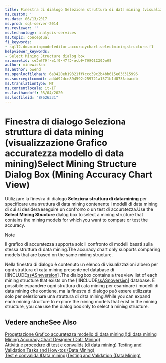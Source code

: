 ```yaml
---
title: Finestra di dialogo Seleziona struttura di data mining (visualizzazione Grafico accuratezza modello di data mining) | Microsoft Docs
ms.custom: ''
ms.date: 06/13/2017
ms.prod: sql-server-2014
ms.reviewer: ''
ms.technology: analysis-services
ms.topic: conceptual
f1_keywords:
- sql12.dm.miningmodeleditor.accuracychart.selectminingstructure.f1
helpviewer_keywords:
- Select Mining Structure dialog box
ms.assetid: ce5af79f-a1f8-47f3-acb9-769022285a69
author: minewiskan
ms.author: owend
ms.openlocfilehash: 6a3420eb19321ff4ccc39c2b4bb615e636315996
ms.sourcegitcommit: ad4d92dce894592a259721a1571b1d8736abacdb
ms.translationtype: MT
ms.contentlocale: it-IT
ms.lasthandoff: 08/04/2020
ms.locfileid: "87626331"
---
```

# <a name="select-mining-structure-dialog-box-mining-accuracy-chart-view"></a><span data-ttu-id="011c9-102">Finestra di dialogo Seleziona struttura di data mining (visualizzazione Grafico accuratezza modello di data mining)</span><span class="sxs-lookup"><span data-stu-id="011c9-102">Select Mining Structure Dialog Box (Mining Accuracy Chart View)</span></span>
  <span data-ttu-id="011c9-103">Utilizzare la finestra di dialogo **Seleziona struttura di data mining** per specificare una struttura di data mining contenente i modelli di data mining di cui si desidera eseguire un confronto o un test di accuratezza.</span><span class="sxs-lookup"><span data-stu-id="011c9-103">Use the **Select Mining Structure** dialog box to select a mining structure that contains the mining models for which you want to compare or test the accuracy.</span></span>  
  
> [!NOTE]  
>  <span data-ttu-id="011c9-104">Il grafico di accuratezza supporta solo il confronto di modelli basati sulla stessa struttura di data mining.</span><span class="sxs-lookup"><span data-stu-id="011c9-104">The accuracy chart only supports comparing models that are based on the same mining structure.</span></span>  
  
 <span data-ttu-id="011c9-105">Nella finestra di dialogo è contenuto un elenco di visualizzazioni albero per ogni struttura di data mining presente nel database di [!INCLUDE[ssASnoversion](../includes/ssasnoversion-md.md)] .</span><span class="sxs-lookup"><span data-stu-id="011c9-105">The dialog box contains a tree view list of each mining structure that exists on the [!INCLUDE[ssASnoversion](../includes/ssasnoversion-md.md)] database.</span></span> <span data-ttu-id="011c9-106">È possibile espandere ogni struttura di data mining per esaminare i modelli di data mining che contiene, ma la finestra di dialogo può essere utilizzata solo per selezionare una struttura di data mining.</span><span class="sxs-lookup"><span data-stu-id="011c9-106">While you can expand each mining structure to explore the mining models that exist in the mining structure, you can use the dialog box only to select a mining structure.</span></span>  
  
## <a name="see-also"></a><span data-ttu-id="011c9-107">Vedere anche</span><span class="sxs-lookup"><span data-stu-id="011c9-107">See Also</span></span>  
 <span data-ttu-id="011c9-108">[Progettazione Grafico accuratezza modello di data mining &#40;&#41;di data mining](mining-accuracy-chart-designer-data-mining.md) </span><span class="sxs-lookup"><span data-stu-id="011c9-108">[Mining Accuracy Chart Designer &#40;Data Mining&#41;](mining-accuracy-chart-designer-data-mining.md) </span></span>  
 <span data-ttu-id="011c9-109">[Attività e procedure di test e convalida &#40;di data mining&#41;](data-mining/testing-and-validation-tasks-and-how-tos-data-mining.md) </span><span class="sxs-lookup"><span data-stu-id="011c9-109">[Testing and Validation Tasks and How-tos &#40;Data Mining&#41;](data-mining/testing-and-validation-tasks-and-how-tos-data-mining.md) </span></span>  
 [<span data-ttu-id="011c9-110">Test e convalida &#40;Data mining&#41;</span><span class="sxs-lookup"><span data-stu-id="011c9-110">Testing and Validation &#40;Data Mining&#41;</span></span>](data-mining/testing-and-validation-data-mining.md)  
  
  
